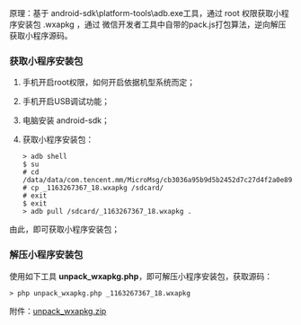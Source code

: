 原理：基于 android-sdk\platform-tools\adb.exe工具，通过 root 权限获取小程序安装包 .wxapkg ，通过 微信开发者工具中自带的pack.js打包算法，逆向解压获取小程序源码。

### 获取小程序安装包

1. 手机开启root权限，如何开启依据机型系统而定；

2. 手机开启USB调试功能；

3. 电脑安装 android-sdk；

4. 获取小程序安装包：

   ```
   > adb shell
   $ su
   # cd /data/data/com.tencent.mm/MicroMsg/cb3036a95b9d5b2452d7c27d4f2a0e89/appbrand/pkg
   # cp _1163267367_18.wxapkg /sdcard/
   # exit
   $ exit
   > adb pull /sdcard/_1163267367_18.wxapkg .
   ```

由此，即可获取小程序安装包；

### 解压小程序安装包

使用如下工具 **unpack_wxapkg.php**，即可解压小程序安装包，获取源码：

```
> php unpack_wxapkg.php _1163267367_18.wxapkg
```

附件：[unpack_wxapkg.zip](https://github.com/billfeller/billfeller.github.io/files/1326260/unpack_wxapkg.zip)